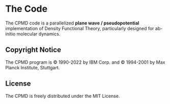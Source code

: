 The Code
==============

The CPMD code is a parallelized **plane wave / pseudopotential** implementation of Density Functional Theory, particularly designed for ab-initio molecular dynamics.


## Copyright Notice

The CPMD program is © 1990-2022 by IBM Corp. and © 1994-2001 by Max Planck Institute, Stuttgart. 


## License

The CPMD is freely distributed under the MIT License.

